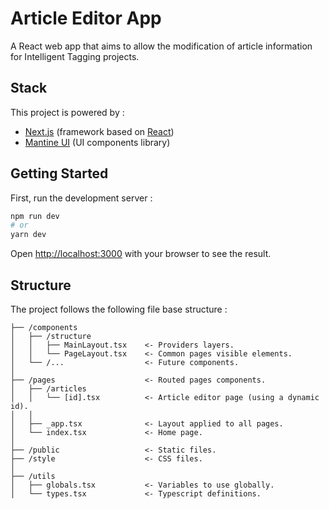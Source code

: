 # Article Editor App

A React web app that aims to allow the modification of article information for Intelligent Tagging projects.

## Stack

This project is powered by :

- [Next.js](https://nextjs.org/docs) (framework based on [React](https://reactjs.org/))
- [Mantine UI](https://mantine.dev/) (UI components library)


## Getting Started

First, run the development server :

```bash
npm run dev
# or
yarn dev
```

Open [http://localhost:3000](http://localhost:3000) with your browser to see the result.


## Structure

The project follows the following file base structure :

```
├── /components
│   ├── /structure            
│   │   ├── MainLayout.tsx    <- Providers layers.
│   │   └── PageLayout.tsx    <- Common pages visible elements.
│   └── /...                  <- Future components.   
│   
├── /pages                    <- Routed pages components.
│   ├── /articles         
│   │   └── [id].tsx          <- Article editor page (using a dynamic id).
│   │
│   ├── _app.tsx              <- Layout applied to all pages.        
│   └── index.tsx             <- Home page.
│   
├── /public                   <- Static files.
├── /style                    <- CSS files.
│   
├── /utils
│   ├── globals.tsx           <- Variables to use globally.
│   └── types.tsx             <- Typescript definitions.       
```